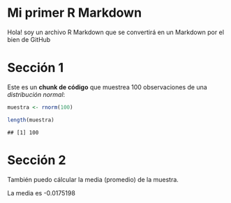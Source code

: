 Mi primer R Markdown
================

Hola! soy un archivo R Markdown que se convertirá en un Markdown por el
bien de GitHub

# Sección 1

Este es un **chunk de código** que muestrea 100 observaciones de una
*distribución normal*:

``` r
muestra <- rnorm(100)

length(muestra)
```

    ## [1] 100

# Sección 2

También puedo cálcular la media (promedio) de la muestra.

La media es -0.0175198
